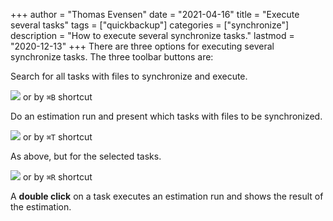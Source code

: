 +++
author = "Thomas Evensen"
date = "2021-04-16"
title =  "Execute several tasks"
tags = ["quickbackup"]
categories = ["synchronize"]
description = "How to execute several synchronize tasks."
lastmod = "2020-12-13"
+++
There are three options for executing several synchronize tasks. The three toolbar buttons are:

Search for all tasks with files to synchronize and execute.

![](/images/RsyncOSX/master/synchronize/backupnow.png) or by `⌘B` shortcut

Do an estimation run and present which tasks with files to be synchronized.

![](/images/RsyncOSX/master/synchronize/quickbackup.png) or by `⌘T` shortcut

As above, but for the selected tasks.

![](/images/RsyncOSX/master/synchronize/batch.png) or by `⌘R` shortcut

A **double click** on a task executes an estimation run and shows the result of the estimation.

